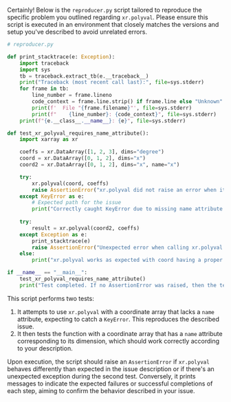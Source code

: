 Certainly! Below is the `reproducer.py` script tailored to reproduce the specific problem you outlined regarding `xr.polyval`. Please ensure this script is executed in an environment that closely matches the versions and setup you've described to avoid unrelated errors.

```python
# reproducer.py

def print_stacktrace(e: Exception):
    import traceback
    import sys
    tb = traceback.extract_tb(e.__traceback__)
    print("Traceback (most recent call last):", file=sys.stderr)
    for frame in tb:
        line_number = frame.lineno
        code_context = frame.line.strip() if frame.line else "Unknown"
        print(f'  File "{frame.filename}"', file=sys.stderr)
        print(f"    {line_number}: {code_context}", file=sys.stderr)
    print(f"{e.__class__.__name__}: {e}", file=sys.stderr)

def test_xr_polyval_requires_name_attribute():
    import xarray as xr

    coeffs = xr.DataArray([1, 2, 3], dims="degree")
    coord = xr.DataArray([0, 1, 2], dims="x")
    coord2 = xr.DataArray([0, 1, 2], dims="x", name="x")

    try:
        xr.polyval(coord, coeffs)
        raise AssertionError("xr.polyval did not raise an error when it should have due to missing name attribute.")
    except KeyError as e:
        # Expected path for the issue
        print("Correctly caught KeyError due to missing name attribute.")
    
    try:
        result = xr.polyval(coord2, coeffs)
    except Exception as e:
        print_stacktrace(e)
        raise AssertionError("Unexpected error when calling xr.polyval with named coordinate.")
    else:
        print("xr.polyval works as expected with coord having a proper name.")

if __name__ == "__main__":
    test_xr_polyval_requires_name_attribute()
    print("Test completed. If no AssertionError was raised, then the test scenario ran as expected.")
```

This script performs two tests:
1. It attempts to use `xr.polyval` with a coordinate array that lacks a `name` attribute, expecting to catch a `KeyError`. This reproduces the described issue.
2. It then tests the function with a coordinate array that has a `name` attribute corresponding to its dimension, which should work correctly according to your description.

Upon execution, the script should raise an `AssertionError` if `xr.polyval` behaves differently than expected in the issue description or if there's an unexpected exception during the second test. Conversely, it prints messages to indicate the expected failures or successful completions of each step, aiming to confirm the behavior described in your issue.
